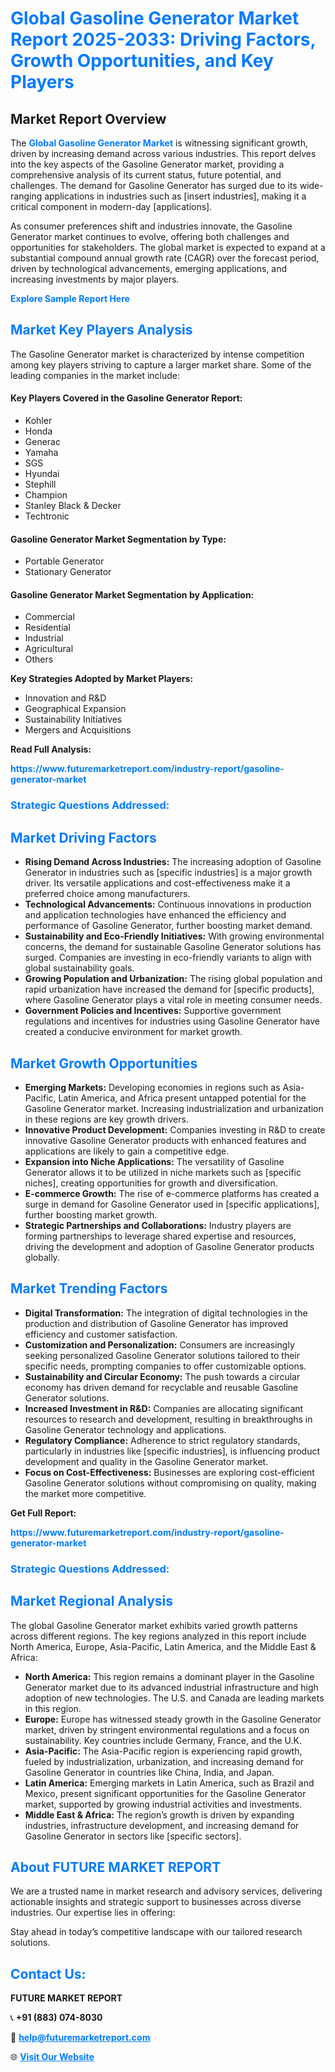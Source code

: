 <h1 style="color: #007BFF;">Global Gasoline Generator Market Report 2025-2033: Driving Factors, Growth Opportunities, and Key Players</h1>

<section id="overview">
<h2>Market Report Overview</h2>
<p>The <a href="https://www.futuremarketreport.com/industry-report/gasoline-generator-market" style="color: #007BFF; text-decoration: none;"><strong>Global Gasoline Generator Market</strong></a> is witnessing significant growth, driven by increasing demand across various industries. This report delves into the key aspects of the Gasoline Generator market, providing a comprehensive analysis of its current status, future potential, and challenges. The demand for Gasoline Generator has surged due to its wide-ranging applications in industries such as [insert industries], making it a critical component in modern-day [applications].</p>
<p>As consumer preferences shift and industries innovate, the Gasoline Generator market continues to evolve, offering both challenges and opportunities for stakeholders. The global market is expected to expand at a substantial compound annual growth rate (CAGR) over the forecast period, driven by technological advancements, emerging applications, and increasing investments by major players.</p>
</section>

<section id="overview">
<p><a href="https://www.futuremarketreport.com/request-sample/reportId=54344" style="color: #007BFF; text-decoration: none;"><strong>Explore Sample Report Here</strong></a></p>
</section>

<section id="key-players">
<h2 style="color: #007BFF;">Market Key Players Analysis</h2>
<p>The Gasoline Generator market is characterized by intense competition among key players striving to capture a larger market share. Some of the leading companies in the market include:</p>
<h4>Key Players Covered in the Gasoline Generator Report:</h4>
<ul><li>Kohler</li><li>Honda</li><li>Generac</li><li>Yamaha</li><li>SGS</li><li>Hyundai</li><li>Stephill</li><li>Champion</li><li>Stanley Black &amp; Decker</li><li>Techtronic</li></ul>
<h4>Gasoline Generator Market Segmentation by Type:</h4>
<ul><li>Portable Generator</li><li>Stationary Generator</li></ul>

<h4>Gasoline Generator Market Segmentation by Application:</h4>
<ul><li>Commercial</li><li>Residential</li><li>Industrial</li><li>Agricultural</li><li>Others</li></ul>
<p><strong>Key Strategies Adopted by Market Players:</strong></p>
<ul>
<li>Innovation and R&D</li>
<li>Geographical Expansion</li>
<li>Sustainability Initiatives</li>
<li>Mergers and Acquisitions</li>
</ul>
</section>

<section>
<p><strong>Read Full Analysis: </strong></p><a href="https://www.futuremarketreport.com/industry-report/gasoline-generator-market" style="color: #007BFF; text-decoration: none;"><strong>https://www.futuremarketreport.com/industry-report/gasoline-generator-market</strong></a>
<h3 style="color: #007BFF;">Strategic Questions Addressed:</h3>
</section>

<section id="driving-factors">
<h2 style="color: #007BFF;">Market Driving Factors</h2>
<ul>
<li><strong>Rising Demand Across Industries:</strong> The increasing adoption of Gasoline Generator in industries such as [specific industries] is a major growth driver. Its versatile applications and cost-effectiveness make it a preferred choice among manufacturers.</li>
<li><strong>Technological Advancements:</strong> Continuous innovations in production and application technologies have enhanced the efficiency and performance of Gasoline Generator, further boosting market demand.</li>
<li><strong>Sustainability and Eco-Friendly Initiatives:</strong> With growing environmental concerns, the demand for sustainable Gasoline Generator solutions has surged. Companies are investing in eco-friendly variants to align with global sustainability goals.</li>
<li><strong>Growing Population and Urbanization:</strong> The rising global population and rapid urbanization have increased the demand for [specific products], where Gasoline Generator plays a vital role in meeting consumer needs.</li>
<li><strong>Government Policies and Incentives:</strong> Supportive government regulations and incentives for industries using Gasoline Generator have created a conducive environment for market growth.</li>
</ul>
</section>

<section id="growth-opportunities">
<h2 style="color: #007BFF;">Market Growth Opportunities</h2>
<ul>
<li><strong>Emerging Markets:</strong> Developing economies in regions such as Asia-Pacific, Latin America, and Africa present untapped potential for the Gasoline Generator market. Increasing industrialization and urbanization in these regions are key growth drivers.</li>
<li><strong>Innovative Product Development:</strong> Companies investing in R&D to create innovative Gasoline Generator products with enhanced features and applications are likely to gain a competitive edge.</li>
<li><strong>Expansion into Niche Applications:</strong> The versatility of Gasoline Generator allows it to be utilized in niche markets such as [specific niches], creating opportunities for growth and diversification.</li>
<li><strong>E-commerce Growth:</strong> The rise of e-commerce platforms has created a surge in demand for Gasoline Generator used in [specific applications], further boosting market growth.</li>
<li><strong>Strategic Partnerships and Collaborations:</strong> Industry players are forming partnerships to leverage shared expertise and resources, driving the development and adoption of Gasoline Generator products globally.</li>
</ul>
</section>

<section id="trending-factors">
<h2 style="color: #007BFF;">Market Trending Factors</h2>
<ul>
<li><strong>Digital Transformation:</strong> The integration of digital technologies in the production and distribution of Gasoline Generator has improved efficiency and customer satisfaction.</li>
<li><strong>Customization and Personalization:</strong> Consumers are increasingly seeking personalized Gasoline Generator solutions tailored to their specific needs, prompting companies to offer customizable options.</li>
<li><strong>Sustainability and Circular Economy:</strong> The push towards a circular economy has driven demand for recyclable and reusable Gasoline Generator solutions.</li>
<li><strong>Increased Investment in R&D:</strong> Companies are allocating significant resources to research and development, resulting in breakthroughs in Gasoline Generator technology and applications.</li>
<li><strong>Regulatory Compliance:</strong> Adherence to strict regulatory standards, particularly in industries like [specific industries], is influencing product development and quality in the Gasoline Generator market.</li>
<li><strong>Focus on Cost-Effectiveness:</strong> Businesses are exploring cost-efficient Gasoline Generator solutions without compromising on quality, making the market more competitive.</li>
</ul>
</section>

<section>
<p><strong>Get Full Report: </strong></p><a href="https://www.futuremarketreport.com/industry-report/gasoline-generator-market" style="color: #007BFF; text-decoration: none;"><strong>https://www.futuremarketreport.com/industry-report/gasoline-generator-market</strong></a>
<h3 style="color: #007BFF;">Strategic Questions Addressed:</h3>
</section>


<section id="regional-analysis">
<h2 style="color: #007BFF;">Market Regional Analysis</h2>
<p>The global Gasoline Generator market exhibits varied growth patterns across different regions. The key regions analyzed in this report include North America, Europe, Asia-Pacific, Latin America, and the Middle East & Africa:</p>
<ul>
<li><strong>North America:</strong> This region remains a dominant player in the Gasoline Generator market due to its advanced industrial infrastructure and high adoption of new technologies. The U.S. and Canada are leading markets in this region.</li>
<li><strong>Europe:</strong> Europe has witnessed steady growth in the Gasoline Generator market, driven by stringent environmental regulations and a focus on sustainability. Key countries include Germany, France, and the U.K.</li>
<li><strong>Asia-Pacific:</strong> The Asia-Pacific region is experiencing rapid growth, fueled by industrialization, urbanization, and increasing demand for Gasoline Generator in countries like China, India, and Japan.</li>
<li><strong>Latin America:</strong> Emerging markets in Latin America, such as Brazil and Mexico, present significant opportunities for the Gasoline Generator market, supported by growing industrial activities and investments.</li>
<li><strong>Middle East & Africa:</strong> The region’s growth is driven by expanding industries, infrastructure development, and increasing demand for Gasoline Generator in sectors like [specific sectors].</li>
</ul>
</section>

<footer>
<h2 style="color: #007BFF;">About FUTURE MARKET REPORT</h2>
<p>We are a trusted name in market research and advisory services, delivering actionable insights and strategic support to businesses across diverse industries. Our expertise lies in offering:</p>

<p>Stay ahead in today’s competitive landscape with our tailored research solutions.</p>

<h2 style="color: #007BFF;">Contact Us:</h2>
<p><strong>FUTURE MARKET REPORT</strong></p>
<p>📞 <strong>+91 (883) 074-8030</strong></p>
<p>📧 <strong><a href="mailto:help@futuremarketreport.com" style="color: #007BFF;">help@futuremarketreport.com</a></strong></p>
<p>🌐 <strong><a href="https://www.futuremarketreport.com/" style="color: #007BFF;">Visit Our Website</a></strong></p>
</footer>
